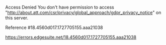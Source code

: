Access Denied
You don't have permission to access "http://about.att.com/csr/privacy/global_approach/gdpr_privacy_notice" on this server.

Reference #18.4560d017.1727705155.aaa21038

https://errors.edgesuite.net/18.4560d017.1727705155.aaa21038